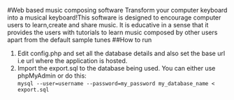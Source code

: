 #Web based music composing software
Transform your computer keyboard into a musical keyboard!This software is designed to encourage computer users to learn,create and share music. It is educative in a sense that it provides the users with tutorials to learn music composed by other users apart from the default sample tunes
##How to run
1. Edit config.php and set all the database details and also set the base url i.e url where the application is hosted.
2. Import the export.sql to the database being used. You can either use phpMyAdmin or do this:  
<code>mysql --user=username  --password=my_password my_database_name &lt; export.sql</code>

